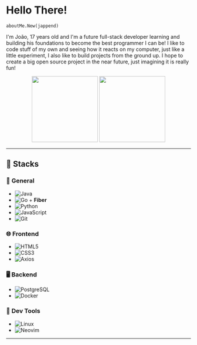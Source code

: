 # Hello There!

`aboutMe.New(jappend)`

I'm João, 17 years old and I'm a future full-stack developer learning and building his foundations to become
the best programmer I can be! I like to code stuff of my own and seeing how it reacts on my computer, just like
a little experiment, I also like to build projects from the ground up. I hope to create a big open 
source project in the near future, just imagining it is really fun!

<div align="center">
   <img height="180em"
        src="https://github-readme-stats.vercel.app/api?username=jappend&count_private=true&show_icons=true&theme=codeSTACKr" />
   <img height="180em"
       src="https://github-readme-stats.vercel.app/api/top-langs/?username=jappend&layout=compact&theme=codeSTACKr&langs_count=7" />
</div>

---

## 🚀 Stacks

### 🧰 **General**
- ![Java](https://img.shields.io/badge/Java-%23f8981d?style=flat&logo=java&logoColor=white)
- ![Go](https://img.shields.io/badge/Go-%2300ADD8?style=flat&logo=go&logoColor=white) + **Fiber**
- ![Python](https://img.shields.io/badge/Python-%2314354C?style=flat&logo=python&logoColor=white)
- ![JavaScript](https://img.shields.io/badge/JavaScript-%23F7DF1E?style=flat&logo=javascript&logoColor=white)
- ![Git](https://img.shields.io/badge/Git-%23F05032?style=flat&logo=git&logoColor=white)

### 🌐 **Frontend**
- ![HTML5](https://img.shields.io/badge/HTML5-%23E34F26?style=flat&logo=html5&logoColor=white)
- ![CSS3](https://img.shields.io/badge/CSS3-%231572B6?style=flat&logo=css3&logoColor=white)
- ![Axios](https://img.shields.io/badge/Axios-%230EAF3A?style=flat&logo=axios&logoColor=white)
  
### 🖥️ **Backend**
- ![PostgreSQL](https://img.shields.io/badge/PostgreSQL-%23316192?style=flat&logo=postgresql&logoColor=white)
- ![Docker](https://img.shields.io/badge/Docker-%232496ED?style=flat&logo=docker&logoColor=white)

### 💾 **Dev Tools**
- ![Linux](https://img.shields.io/badge/Linux-%23FCC624?style=flat&logo=linux&logoColor=black)
- ![Neovim](https://img.shields.io/badge/Neovim-%2333FF00?style=flat&logo=neovim&logoColor=black)

---
